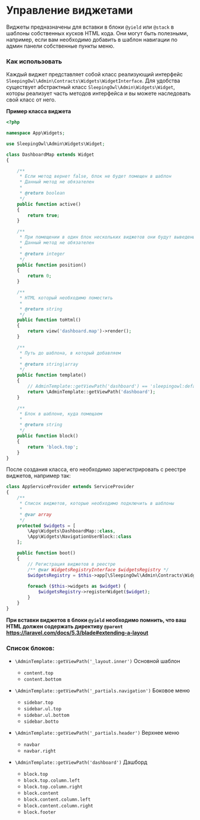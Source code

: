 # Управление виджетами

Виджеты предназначены для вставки в блоки `@yield` или `@stack` в шаблоны собственных кусков HTML кода. 
Они могут быть полезными, например, если вам необходимо добавить в шаблон навигации по админ панели собственные пункты меню.

### Как использовать

Каждый виджет представляет собой класс реализующий интерфейс `SleepingOwl\Admin\Contracts\Widgets\WidgetInterface`. Для удобства существует
абстрактный класс `SleepingOwl\Admin\Widgets\Widget`, которы реализует часть методов интерфейса и вы можете наследовать свой класс от него.

**Пример класса виджета**

```php
<?php

namespace App\Widgets;

use SleepingOwl\Admin\Widgets\Widget;

class DashboardMap extends Widget
{

    /**
     * Если метод вернет false, блок не будет помещен в шаблон
     * Данный метод не обязателен
     *
     * @return boolean
     */
    public function active()
    {
        return true;
    }

    /**
     * При помещении в один блок нескольких виджетов они будут выведены в порядке их позиции
     * Данный метод не обязателен
     *
     * @return integer
     */
    public function position()
    {
        return 0;
    }

    /**
     * HTML который необходимо поместить
     *
     * @return string
     */
    public function toHtml()
    {
        return view('dashboard.map')->render();
    }

    /**
     * Путь до шаблона, в который добавляем
     *
     * @return string|array
     */
    public function template()
    {
        // AdminTemplate::getViewPath('dashboard') == 'sleepingowl:default.dashboard'
        return \AdminTemplate::getViewPath('dashboard');
    }

    /**
     * Блок в шаблоне, куда помещаем
     *
     * @return string
     */
    public function block()
    {
        return 'block.top';
    }
}

```


После создания класса, его необходимо зарегистрировать с реестре виджетов, например так:

```php
class AppServiceProvider extends ServiceProvider
{
    /**
     * Список виджетов, которые необходимо подключить в шаблоны
     *
     * @var array
     */
    protected $widgets = [
        \App\Widgets\DashboardMap::class,
        \App\Widgets\NavigationUserBlock::class
    ];

    public function boot()
    {
        // Регистрация виджетов в реестре
        /** @var WidgetsRegistryInterface $widgetsRegistry */
        $widgetsRegistry = $this->app[\SleepingOwl\Admin\Contracts\Widgets\WidgetsRegistryInterface::class];
 
        foreach ($this->widgets as $widget) {
            $widgetsRegistry->registerWidget($widget);
        }
    }
}

```

**При вставки виджетов в блоки `@yield` необходимо помнить, что ваш HTML должен содержать директиву `@parent` https://laravel.com/docs/5.3/blade#extending-a-layout**

<a name="template-blocks"></a>
### Список блоков:
  - `\AdminTemplate::getViewPath('_layout.inner')` Основной шаблон
    - `content.top`
    - `content.bottom`
  - `\AdminTemplate::getViewPath('_partials.navigation')` Боковое меню
    - `sidebar.top`
    - `sidebar.ul.top`
    - `sidebar.ul.bottom`
    - `sidebar.botto`
  - `\AdminTemplate::getViewPath('_partials.header')` Верхнее меню
    - `navbar`
    - `navbar.right`
 
  - `\AdminTemplate::getViewPath('dashboard')` Дашборд
    - `block.top`
    - `block.top.column.left`
    - `block.top.column.right`
    - `block.content`
    - `block.content.column.left`
    - `block.content.column.right`
    - `block.footer`

